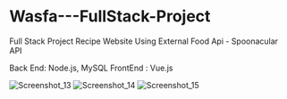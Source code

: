 # Wasfa---FullStack-Project

Full Stack Project 
Recipe Website Using External Food Api - Spoonacular API

Back End: Node.js, MySQL
FrontEnd : Vue.js

![Screenshot_13](https://user-images.githubusercontent.com/57157630/185341682-d7492169-6122-48e8-b4c8-92bd37318554.png)
![Screenshot_14](https://user-images.githubusercontent.com/57157630/185341637-25e61ed2-795f-4447-ae05-be4bf4d6273e.png)
![Screenshot_15](https://user-images.githubusercontent.com/57157630/185341679-a58a3158-2032-47b0-b05c-0635cd5cecc8.png)

